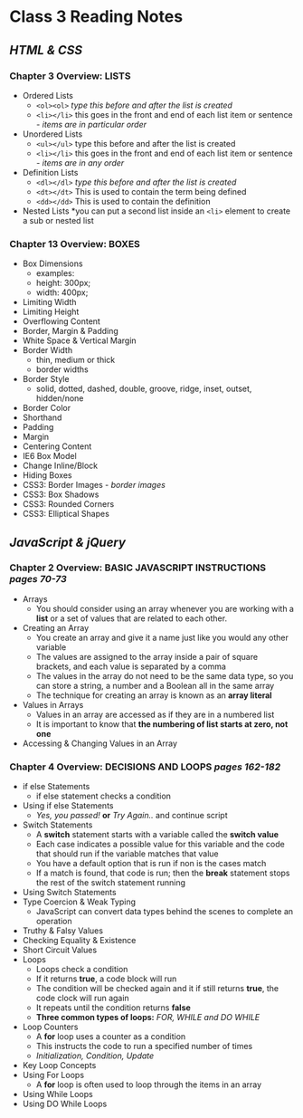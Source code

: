 # **Class 3 Reading Notes**

## *HTML & CSS*

### Chapter 3 Overview: LISTS
- Ordered Lists
  * `<ol><ol>` *type this before and after the list is created*
  * `<li></li>` this goes in the front and end of each list item or sentence - *items are in particular order*
- Unordered Lists
  * `<ul></ul>` type this before and after the list is created
  * `<li></li>` this goes in the front and end of each list item or sentence - *items are in any order*
- Definition Lists
  * `<dl></dl>` *type this before and after the list is created*
  * `<dt></dt>` This is used to contain the term being defined
  * `<dd></dd>` This is used to contain the definition
- Nested Lists *you can put a second list inside an `<li>` element to create a sub or nested list


### Chapter 13 Overview: BOXES
- Box Dimensions
  * examples:
  * height: 300px;
  * width: 400px;
- Limiting Width
- Limiting Height
- Overflowing Content
- Border, Margin & Padding
- White Space & Vertical Margin
- Border Width
  * thin, medium or thick
  * border widths
- Border Style
  * solid, dotted, dashed, double, groove, ridge, inset, outset, hidden/none
- Border Color
- Shorthand
- Padding
- Margin
- Centering Content
- IE6 Box Model
- Change Inline/Block
- Hiding Boxes
- CSS3: Border Images - *border images*
- CSS3: Box Shadows
- CSS3: Rounded Corners
- CSS3: Elliptical Shapes


## *JavaScript & jQuery*

### Chapter 2 Overview: BASIC JAVASCRIPT INSTRUCTIONS *pages 70-73*
- Arrays
  * You should consider using an array whenever you are working with a **list** or a set of values that are related to each other.
- Creating an Array
  * You create an array and give it a name just like you would any other variable
  * The values are assigned to the array inside a pair of square brackets, and each value is separated by a comma
  * The values in the array do not need to be the same data type, so you can store a string, a number and a Boolean all in the same array
  * The technique for creating an array is known as an **array literal**
- Values in Arrays
  * Values in an array are accessed as if they are in a numbered list
  * It is important to know that **the numbering of list starts at zero, not one**
- Accessing & Changing Values in an Array


### Chapter 4 Overview: DECISIONS AND LOOPS *pages 162-182*
- if else Statements
  * if else statement checks a condition
- Using if else Statements
  * *Yes, you passed!* **or** *Try Again..* and continue script
- Switch Statements
  * A **switch** statement starts with a variable called the **switch value**
  * Each case indicates a possible value for this variable and the code that should run if the variable matches that value
  * You have a default option that is run if non is the cases match
  * If a match is found, that code is run; then the **break** statement stops the rest of the switch statement running
- Using Switch Statements
- Type Coercion & Weak Typing
  * JavaScript can convert data types behind the scenes to complete an operation
- Truthy & Falsy Values
- Checking Equality & Existence
- Short Circuit Values
- Loops
  * Loops check a condition
  * If it returns **true**, a code block will run
  * The condition will be checked again and it if still returns **true**, the code clock will run again
  * It repeats until the condition returns **false**
  * **Three common types of loops:** *FOR, WHILE and DO WHILE*
- Loop Counters
  * A **for** loop uses a counter as a condition
  * This instructs the code to run a specified number of times
  * *Initialization, Condition, Update*
- Key Loop Concepts
- Using For Loops
  * A **for** loop is often used to loop through the items in an array
- Using While Loops
- Using DO While Loops

